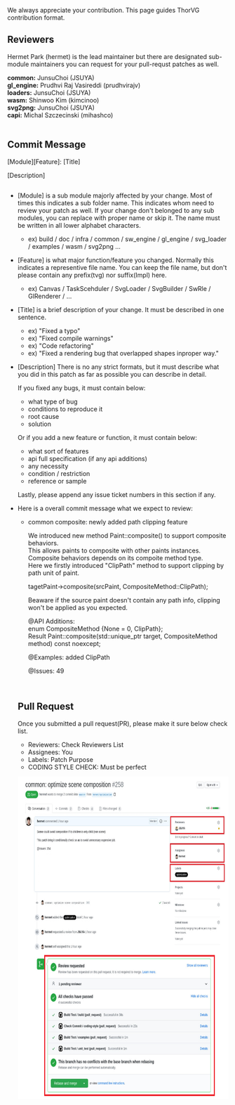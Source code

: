We always appreciate your contribution. This page guides ThorVG contribution format.
<br />
## Reviewers
Hermet Park (hermet) is the lead maintainer but there are designated sub-module maintainers you can request for your pull-requst patches as well.

<b>common:</b> JunsuChoi (JSUYA) <br />
<b>gl_engine:</b> Prudhvi Raj Vasireddi (prudhvirajv)<br />
<b>loaders:</b> JunsuChoi (JSUYA) <br />
<b>wasm:</b> Shinwoo Kim (kimcinoo) <br />
<b>svg2png:</b> JunsuChoi (JSUYA) <br />
<b>capi:</b> Michal Szczecinski (mihashco) <br />
<br />


## Commit Message
[Module][Feature]: [Title]

[Description]
##

- [Module] is a sub module majorly affected by your change. Most of times this indicates a sub folder name.
This indicates whom need to review your patch as well.
If your change don't belonged to any sub modules, you can replace with proper name or skip it.
The name must be written in all lower alphabet characters.
  - ex) build / doc / infra / common / sw_engine / gl_engine / svg_loader / examples / wasm / svg2png  ...

- [Feature] is what major function/feature you changed. Normally this indicates a representive file name. 
You can keep the file name, but don't please contain any prefix(tvg) nor suffix(Impl) here.
  - ex) Canvas / TaskScehduler / SvgLoader / SvgBuilder / SwRle / GlRenderer / ...

- [Title] is a brief description of your change. It must be described in one sentence.
  - ex) "Fixed a typo"
  - ex) "Fixed compile warnings"
  - ex) "Code refactoring"
  - ex) "Fixed a rendering bug that overlapped shapes inproper way."
  
- [Description] There is no any strict formats, but it must describe what you did in this patch as far as possible you can describe in detail.

  If you fixed any bugs, it must contain below:
  - what type of bug  
  - conditions to reproduce it
  - root cause
  - solution 
  
  Or if you add a new feature or function, it must contain below:
  - what sort of features
  - api full specification (if any api additions)
  - any necessity
  - condition / restriction  
  - reference or sample
  
  Lastly, please append any issue ticket numbers in this section if any.
  
  
- Here is a overall commit message what we expect to review:
  
  - common composite: newly added path clipping feature

    We introduced new method Paint::composite() to support composite behaviors. </br>
    This allows paints to composite with other paints instances. </br>
    Composite behaviors depends on its compoite method type. </br>
    Here we firstly introduced "ClipPath" method to support clipping by path unit of paint.</br>    
    
    tagetPaint->composite(srcPaint, CompositeMethod::ClipPath);</br>
    
    Beaware if the source paint doesn't contain any path info, clipping won't be applied as you expected.
    
    @API Additions:</br>
    enum CompositeMethod {None = 0, ClipPath}; </br>
    Result Paint::composite(std::unique_ptr<Paint> target, CompositeMethod method) const noexcept;</br>

    @Examples: added ClipPath</br>

    @Issues: 49
  <br />
  
  ## Pull Request
  
  Once you submitted a pull request(PR), please make it sure below check list.
   -  Reviewers: Check Reviewers List
   -  Assignees: You
   -  Labels: Patch Purpose
   -  CODING STYLE CHECK: Must be perfect
  <p align="center">
  <img width="1000" height="733" src="https://github.com/Samsung/thorvg/blob/master/res/contribution.png">
  </p>
  
